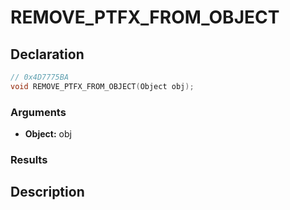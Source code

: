# REMOVE_PTFX_FROM_OBJECT

## Declaration
```cpp
// 0x4D7775BA
void REMOVE_PTFX_FROM_OBJECT(Object obj);
```

### Arguments
- **Object:** obj

### Results

## Description
